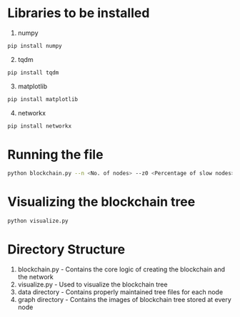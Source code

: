 # Libraries to be installed 

1. numpy
```bash
pip install numpy
```
2. tqdm
```bash
pip install tqdm
```
3. matplotlib
```bash
pip install matplotlib
```
4. networkx
```bash
pip install networkx
```

# Running the file
```bash
python blockchain.py --n <No. of nodes> --z0 <Percentage of slow nodes> --z1 <Percentage of nodes with low CPU power> --ttx <Mean time of interarrival between transactions>
```

# Visualizing the blockchain tree
```bash
python visualize.py 
```

# Directory Structure

1. blockchain.py - Contains the core logic of creating the blockchain and the network
2. visualize.py - Used to visualize the blockchain tree
3. data directory - Contains properly maintained tree files for each node
4. graph directory - Contains the images of blockchain tree stored at every node